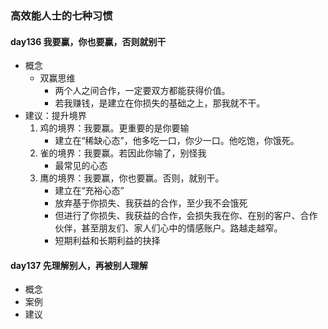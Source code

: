 ### 高效能人士的七种习惯 ###
#### day136 我要赢，你也要赢，否则就别干 ####
- 概念
	- 双赢思维
		- 两个人之间合作，一定要双方都能获得价值。
		- 若我赚钱，是建立在你损失的基础之上，那我就不干。
- 建议：提升境界
	1. 鸡的境界：我要赢。更重要的是你要输
		- 建立在“稀缺心态”，他多吃一口，你少一口。他吃饱，你饿死。
	2. 雀的境界：我要赢。若因此你输了，别怪我
		- 最常见的心态
	3. 鹰的境界：我要赢，你也要赢。否则，就别干。
		- 建立在“充裕心态”
		- 放弃基于你损失、我获益的合作，至少我不会饿死
		- 但进行了你损失、我获益的合作，会损失我在你、在别的客户、合作伙伴，甚至朋友们、家人们心中的情感账户。路越走越窄。
		- 短期利益和长期利益的抉择

#### day137 先理解别人，再被别人理解 ####
- 概念
- 案例
- 建议




